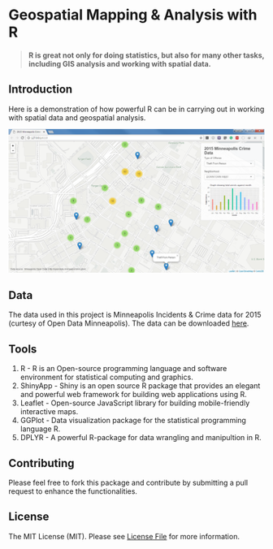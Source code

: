 # Geospatial Mapping & Analysis with R

> #### R is great not only for doing statistics, but also for many other tasks, including GIS analysis and working with spatial data.

## Introduction
Here is a demonstration of how powerful R can be in carrying out in working with spatial data and geospatial analysis.

<img width="1093" alt="screen shot 2016-07-02 at 2 12 14 pm" src="https://raw.githubusercontent.com/Kamparia/geospatial_mapping_with_R/master/shinnyapp/assets/screenshot.png">

## Data

The data used in this project is Minneapolis Incidents & Crime data for 2015 (curtesy of Open Data Minneapolis). The data can be downloaded [here](https://kaggle2.blob.core.windows.net/datasets/113/247/crimes.csv.zip?sv=2015-12-11&sr=b&sig=Y8juQTXHqLZch34JZJ6X32Lv64hCut9rh0GCQ%2F6ME9c%3D&se=2017-01-09T14%3A19%3A04Z&sp=r).

## Tools

1. R - R is an Open-source programming language and software environment for statistical computing and graphics.
2. ShinyApp - Shiny is an open source R package that provides an elegant and powerful web framework for building web applications using R. 
3. Leaflet - Open-source JavaScript library for building mobile-friendly interactive maps.
4. GGPlot - Data visualization package for the statistical programming language R. 
5. DPLYR - A powerful R-package for data wrangling and manipultion in R.

## Contributing

Please feel free to fork this package and contribute by submitting a pull request to enhance the functionalities.

## License

The MIT License (MIT). Please see [License File](LICENSE.md) for more information.